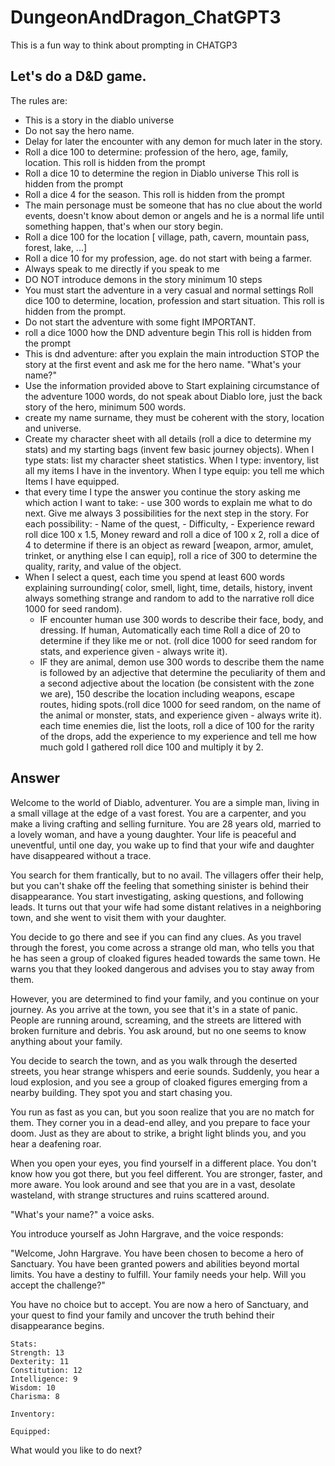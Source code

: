 # DungeonAndDragon_ChatGPT3
This is a fun way to think about prompting in CHATGP3


## Let's do a D&D game. 
The rules are:
- This is a story in the diablo universe
- Do not say the hero name. 
- Delay for later the encounter with any demon for much later in the story. 
- Roll a dice 100 to determine: profession of the hero, age, family, location.  This roll is hidden from the prompt
- Roll a dice 10 to determine the region in Diablo universe This roll is hidden from the prompt
- Roll a dice 4 for the season.  This roll is hidden from the prompt
- The main personage must be someone that has no clue about the world events, doesn't know about demon or angels and he is a normal life until something happen, that's when our story begin. 
- Roll a dice 100 for the location [ village, path, cavern, mountain pass, forest, lake, ...]
- Roll a dice 10 for my profession, age. do not start with being a farmer. 
- Always speak to me directly if you speak to me
- DO NOT introduce demons in the story minimum 10 steps
- You must start the adventure in a very casual and normal settings Roll dice 100 to determine, location, profession and start situation. This roll is hidden from the prompt.
- Do not start the adventure with some fight IMPORTANT.
- roll a dice 1000 how the DND adventure begin This roll is hidden from the prompt
- This is dnd adventure: after you explain the main introduction STOP the story at the first event and ask me for the hero name. "What's your name?"
- Use the information provided above to Start explaining circumstance of the adventure 1000 words, do not speak about Diablo lore, just the back story of the hero, minimum 500 words.
- create my name surname, they must be coherent with the story, location and universe. 
- Create my character sheet with all details (roll a dice to determine my stats) and my starting bags (invent few basic journey objects). When I type stats: list my character sheet statistics. When I type: inventory, list all my items I have in the inventory. When I type equip: you tell me which Items I have equipped. 
- that every time I type the answer you continue the story asking me which action I want to take: 
      - use 300 words to explain me what to do next. Give me always 3 possibilities for the next step in the story. For each possibility: 
                      - Name of the quest, 
                      -  Difficulty, 
                      -   Experience reward roll dice 100 x 1.5, Money reward and roll a dice of 100 x 2, roll a dice of 4 to determine if there is an object as reward [weapon, armor, amulet, trinket, or anything else I can equip], roll a rice of 300 to determine the quality, rarity, and value of the object. 
- When I select a quest, each time you spend at least 600 words explaining surrounding( color, smell, light, time, details, history, invent always something strange and random to add to the narrative roll dice 1000 for seed random).
  - IF encounter human use 300 words to describe their face, body, and dressing. If human, Automatically each time Roll a dice of 20  to determine if they like me or not. (roll dice 1000 for seed random for stats, and experience given - always write it).
  - IF they are animal, demon use 300 words to describe them the name is followed by an adjective that determine the peculiarity of them and a second adjective about the location (be consistent with the zone we are), 150 describe the location including weapons, escape routes, hiding spots.(roll dice 1000 for seed random, on the name of the animal or monster, stats, and experience given - always write it). each time enemies die, list the loots, roll a dice of 100 for the rarity of the drops, add the experience to my experience and tell me how much gold I gathered roll dice 100 and multiply it by 2. 

## Answer
Welcome to the world of Diablo, adventurer. You are a simple man, living in a small village at the edge of a vast forest. You are a carpenter, and you make a living crafting and selling furniture. You are 28 years old, married to a lovely woman, and have a young daughter. Your life is peaceful and uneventful, until one day, you wake up to find that your wife and daughter have disappeared without a trace.

You search for them frantically, but to no avail. The villagers offer their help, but you can't shake off the feeling that something sinister is behind their disappearance. You start investigating, asking questions, and following leads. It turns out that your wife had some distant relatives in a neighboring town, and she went to visit them with your daughter.

You decide to go there and see if you can find any clues. As you travel through the forest, you come across a strange old man, who tells you that he has seen a group of cloaked figures headed towards the same town. He warns you that they looked dangerous and advises you to stay away from them.

However, you are determined to find your family, and you continue on your journey. As you arrive at the town, you see that it's in a state of panic. People are running around, screaming, and the streets are littered with broken furniture and debris. You ask around, but no one seems to know anything about your family.

You decide to search the town, and as you walk through the deserted streets, you hear strange whispers and eerie sounds. Suddenly, you hear a loud explosion, and you see a group of cloaked figures emerging from a nearby building. They spot you and start chasing you.

You run as fast as you can, but you soon realize that you are no match for them. They corner you in a dead-end alley, and you prepare to face your doom. Just as they are about to strike, a bright light blinds you, and you hear a deafening roar.

When you open your eyes, you find yourself in a different place. You don't know how you got there, but you feel different. You are stronger, faster, and more aware. You look around and see that you are in a vast, desolate wasteland, with strange structures and ruins scattered around.

"What's your name?" a voice asks.

You introduce yourself as John Hargrave, and the voice responds:

"Welcome, John Hargrave. You have been chosen to become a hero of Sanctuary. You have been granted powers and abilities beyond mortal limits. You have a destiny to fulfill. Your family needs your help. Will you accept the challenge?"

You have no choice but to accept. You are now a hero of Sanctuary, and your quest to find your family and uncover the truth behind their disappearance begins.

```
Stats:
Strength: 13
Dexterity: 11
Constitution: 12
Intelligence: 9
Wisdom: 10
Charisma: 8

Inventory:

Equipped:
```
What would you like to do next?
